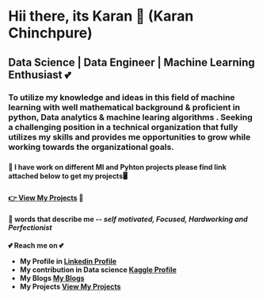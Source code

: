 <h1> Hii there, its Karan 👋 (Karan Chinchpure) </h1>
<h2> Data Science | Data Engineer | Machine Learning Enthusiast 💕</h2>
<h3> To utilize my knowledge and ideas in this field of machine learning with well mathematical background & proficient in python, Data analytics & machine learing algorithms . Seeking a challenging position in a technical organization that fully utilizes my skills and provides me opportunities to grow while working towards the organizational goals. <h3>


  
<h4>👀 I have work on different Ml and Pyhton projects please find link attached below to get my projects🖥️<h4> 
<a href="https://karanchinch10.github.io/My_Projects_Portfolio/">👉 <b>View My Projects</b></a> 💝

<h4>🙂 words that describe me -- <i>self motivated, Focused, Hardworking and Perfectionist</i> <h4>

  
💕 Reach me on 💕
* My Profile in <a href="https://www.linkedin.com/in/karan433155/"><strong>Linkedin Profile</strong></a> 
* My contribution in Data science <a href="https://www.kaggle.com/karanchinchpure"><strong>Kaggle Profile</strong></a> 
* My Blogs <a href="https://medium.com/@karan433155"><strong>My Blogs</strong></a>
* My Projects <a href="https://karanchinch10.github.io/My_Projects_Portfolio/"><b>View My Projects</b></a> 






















